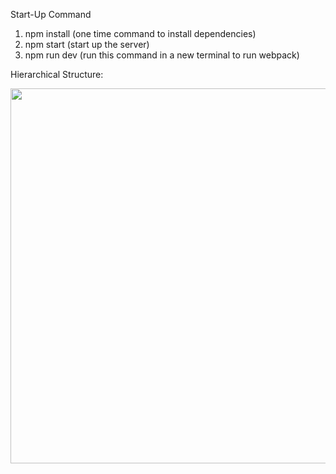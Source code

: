 Start-Up Command
1. npm install (one time command to install dependencies)
2. npm start (start up the server)
3. npm run dev (run this command in a new terminal to run webpack)

Hierarchical Structure:

<a href="https://olivermak.es/">
  <img src="https://storage.googleapis.com/some-images/mern.svg" width="700" height="600">
</a>

